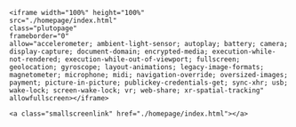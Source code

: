 <!--{{ plutonotebookpage  ./homepage/index }}-->
 <style>

    .content {
        max-width: 100%;
        margin-right: 0px;
        padding: 0px;
        overflow-y: hidden;
        height: 100vh;
    }
    .franklin-content {
        padding: 0px;
    }
    .page-foot {
        display: none;
    }
    .plutopage {
        height: 100vh;
    }
    .smallscreenlink {
        display: none;
    }
    @media (max-width: 768px) {
        .franklin-content {
            padding: 0px;
        }
    }
    </style>
    
    <iframe width="100%" height="100%"
    src="./homepage/index.html"
    class="plutopage"
    frameborder="0"
    allow="accelerometer; ambient-light-sensor; autoplay; battery; camera; display-capture; document-domain; encrypted-media; execution-while-not-rendered; execution-while-out-of-viewport; fullscreen; geolocation; gyroscope; layout-animations; legacy-image-formats; magnetometer; microphone; midi; navigation-override; oversized-images; payment; picture-in-picture; publickey-credentials-get; sync-xhr; usb; wake-lock; screen-wake-lock; vr; web-share; xr-spatial-tracking"
    allowfullscreen></iframe>

    <a class="smallscreenlink" href="./homepage/index.html"></a>
